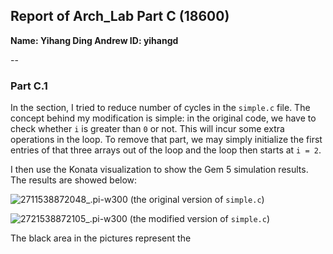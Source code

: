 ## Report of Arch_Lab Part C (18600)

**Name: Yihang Ding
Andrew ID: yihangd**

--

### Part C.1
In the section, I tried to reduce number of cycles in the `simple.c` file. The concept behind my modification is simple: in the original code, we have to check whether `i` is greater than `0` or not. This will incur some extra operations in the loop. To remove that part, we may simply initialize the first entries of that three arrays out of the loop and the loop then starts at `i = 2`.

I then use the Konata visualization to show the Gem 5 simulation results. The results are showed below:

![2711538872048_.pi-w300](media/15388726765728/2711538872048_.pic.jpg)
(the original version of `simple.c`)

![2721538872105_.pi-w300](media/15388726765728/2721538872105_.pic.jpg)
(the modified version of `simple.c`)

The black area in the pictures represent the 
